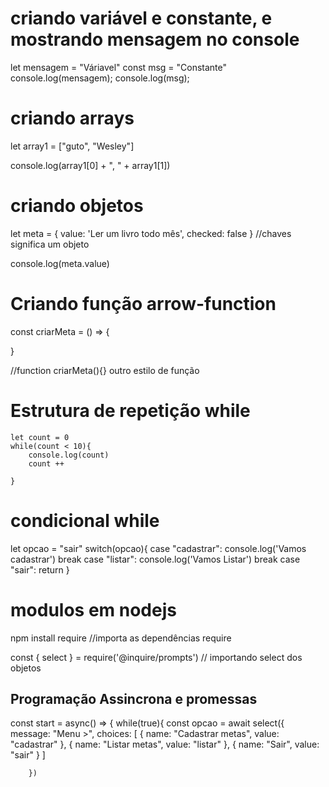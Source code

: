 # criando variável e constante, e mostrando mensagem no console
let mensagem = "Váriavel"
const msg = "Constante"
console.log(mensagem);
console.log(msg);

# criando arrays 

let array1 = ["guto", "Wesley"]

console.log(array1[0] + ", " + array1[1])

# criando objetos

let meta = {
    value: 'Ler um livro todo mês',
    checked: false
} //chaves significa um objeto

console.log(meta.value)


# Criando função arrow-function

const criarMeta = () => {

}

//function criarMeta(){}  outro estilo de função



# Estrutura de repetição while 

    let count = 0 
    while(count < 10){
        console.log(count)
        count ++

    }


# condicional while 

let opcao = "sair"
        switch(opcao){
            case "cadastrar":
                console.log('Vamos cadastrar')
                break
            case "listar":
                console.log('Vamos Listar')
                break
            case "sair":
                return
        }

# modulos em nodejs 

npm install require //importa as dependências require

const { select } = require('@inquire/prompts') // importando select dos objetos

## Programação Assincrona e promessas
const start = async() => { 
    while(true){
        const opcao = await select({
            message: "Menu >",
            choices: [
            {
                name: "Cadastrar metas",
                value: "cadastrar"
            },
            {
                name: "Listar metas",
                value: "listar"
            },
            {
                name: "Sair",
                value: "sair"
            }
        ]

        })
        
        